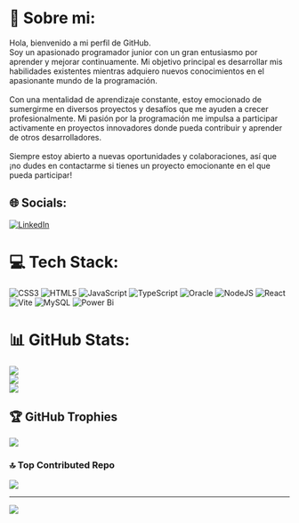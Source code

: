 # 💫 Sobre mi:
Hola, bienvenido a mi perfil de GitHub.<br>Soy un apasionado programador junior con un gran entusiasmo por aprender y mejorar continuamente. Mi objetivo principal es desarrollar mis habilidades existentes mientras adquiero nuevos conocimientos en el apasionante mundo de la programación.<br><br>Con una mentalidad de aprendizaje constante, estoy emocionado de sumergirme en diversos proyectos y desafíos que me ayuden a crecer profesionalmente. Mi pasión por la programación me impulsa a participar activamente en proyectos innovadores donde pueda contribuir y aprender de otros desarrolladores.<br><br>Siempre estoy abierto a nuevas oportunidades y colaboraciones, así que ¡no dudes en contactarme si tienes un proyecto emocionante en el que pueda participar!


## 🌐 Socials:
[![LinkedIn](https://img.shields.io/badge/LinkedIn-%230077B5.svg?logo=linkedin&logoColor=white)](https://linkedin.com/in/https://www.linkedin.com/in/cesar-augusto-vergara-villadiego-061b622b2?lipi=urn%3Ali%3Apage%3Ad_flagship3_profile_view_base_contact_details%3BCVclhLFxSWym9dFBv0S1Bw%3D%3D) 

# 💻 Tech Stack:
![CSS3](https://img.shields.io/badge/css3-%231572B6.svg?style=for-the-badge&logo=css3&logoColor=white) ![HTML5](https://img.shields.io/badge/html5-%23E34F26.svg?style=for-the-badge&logo=html5&logoColor=white) ![JavaScript](https://img.shields.io/badge/javascript-%23323330.svg?style=for-the-badge&logo=javascript&logoColor=%23F7DF1E) ![TypeScript](https://img.shields.io/badge/typescript-%23007ACC.svg?style=for-the-badge&logo=typescript&logoColor=white) ![Oracle](https://img.shields.io/badge/Oracle-F80000?style=for-the-badge&logo=oracle&logoColor=white) ![NodeJS](https://img.shields.io/badge/node.js-6DA55F?style=for-the-badge&logo=node.js&logoColor=white) ![React](https://img.shields.io/badge/react-%2320232a.svg?style=for-the-badge&logo=react&logoColor=%2361DAFB) ![Vite](https://img.shields.io/badge/vite-%23646CFF.svg?style=for-the-badge&logo=vite&logoColor=white) ![MySQL](https://img.shields.io/badge/mysql-%2300000f.svg?style=for-the-badge&logo=mysql&logoColor=white) ![Power Bi](https://img.shields.io/badge/power_bi-F2C811?style=for-the-badge&logo=powerbi&logoColor=black)
# 📊 GitHub Stats:
![](https://github-readme-stats.vercel.app/api?username=chechi7&theme=radical&hide_border=false&include_all_commits=false&count_private=true)<br/>
![](https://github-readme-streak-stats.herokuapp.com/?user=chechi7&theme=radical&hide_border=false)<br/>
![](https://github-readme-stats.vercel.app/api/top-langs/?username=chechi7&theme=radical&hide_border=false&include_all_commits=false&count_private=true&layout=compact)

## 🏆 GitHub Trophies
![](https://github-profile-trophy.vercel.app/?username=chechi7&theme=nord&no-frame=false&no-bg=true&margin-w=4)

### 🔝 Top Contributed Repo
![](https://github-contributor-stats.vercel.app/api?username=chechi7&limit=5&theme=dark&combine_all_yearly_contributions=true)

---
[![](https://visitcount.itsvg.in/api?id=chechi7&icon=0&color=0)](https://visitcount.itsvg.in)

<!-- Proudly created with GPRM ( https://gprm.itsvg.in ) -->
